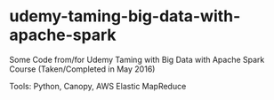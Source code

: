 # udemy-taming-big-data-with-apache-spark
Some Code from/for Udemy Taming with Big Data with Apache Spark Course (Taken/Completed in May 2016)

Tools: Python, Canopy, AWS Elastic MapReduce
